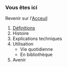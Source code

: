### Vous êtes ici  
Revenir sur l'[Acceuil](Introduction.md)

1. [Définitions](Definition.md)
2. Histoire
3. Explications techniques
4. Utilisation  
   * Vie quotidienne  
   * En bibliothèque
 5. Avenir
